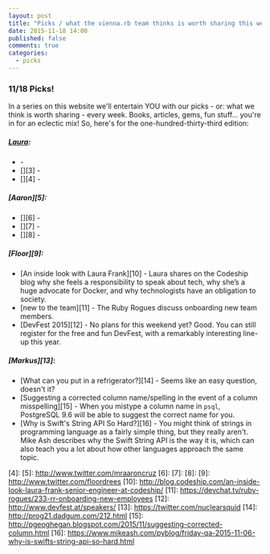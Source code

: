 ```yaml
---
layout: post
title: "Picks / what the vienna.rb team thinks is worth sharing this week"
date: 2015-11-18 14:00
published: false
comments: true
categories:
  - picks
---
```


### 11/18 Picks!

In a series on this website we'll entertain YOU with our picks - or: what we think is worth sharing - every week.
Books, articles, gems, fun stuff... you're in for an eclectic mix! So, here's for the one-hundred-thirty-third edition:

##### [Laura][1]:
- [][2] -
- [][3] -
- [][4] -  

##### [Aaron][5]:
- [][6] -
- [][7] -
- [][8] -

##### [Floor][9]:
- [An inside look with Laura Frank][10] - Laura shares on the Codeship blog why she feels a responsibility to speak about tech, why she’s a huge advocate for Docker, and why technologists have an obligation to society. 
- [new to the team][11] - The Ruby Rogues discuss onboarding new team members.  
- [DevFest 2015][12] - No plans for this weekend yet? Good. You can still register for the free and fun DevFest, with a remarkably interesting line-up this year.

##### [Markus][13]:
- [What can you put in a refrigerator?][14] - Seems like an easy question, doesn't it?
- [Suggesting a corrected column name/spelling in the event of a column misspelling][15] - When you mistype a column name in `psql`, PostgreSQL 9.6 will be able to suggest the correct name for you.
- [Why is Swift's String API So Hard?][16] - You might think of strings in programming language as a fairly simple thing, but they really aren't. Mike Ash describes why the Swift String API is the way it is, which can also teach you a lot about how other languages approach the same topic.


[1]: http://www.twitter.com/alicetragedy
[2]:
[3]:
[4]:
[5]: http://www.twitter.com/mraaroncruz
[6]:
[7]:
[8]:
[9]: http://www.twitter.com/floordrees
[10]: http://blog.codeship.com/an-inside-look-laura-frank-senior-engineer-at-codeship/
[11]: https://devchat.tv/ruby-rogues/233-rr-onboarding-new-employees
[12]: http://www.devfest.at/speakers/
[13]: https://twitter.com/nuclearsquid
[14]: http://prog21.dadgum.com/212.html
[15]: http://pgeoghegan.blogspot.com/2015/11/suggesting-corrected-column.html
[16]: https://www.mikeash.com/pyblog/friday-qa-2015-11-06-why-is-swifts-string-api-so-hard.html
